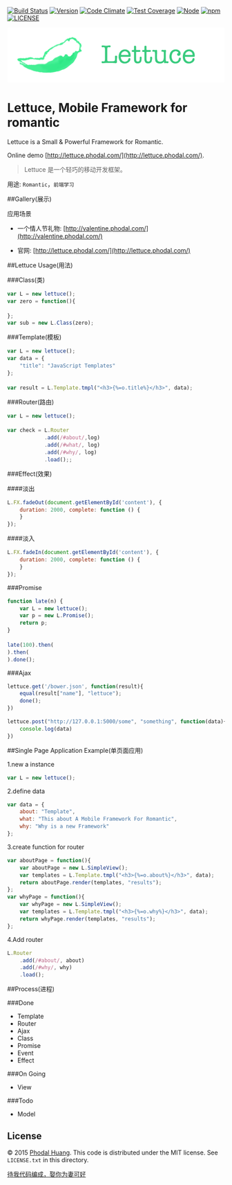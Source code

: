 [![Build Status](https://travis-ci.org/phodal/lettuce.svg?branch=master)](https://travis-ci.org/phodal/lettuce)
[![Version](http://img.shields.io/npm/v/lettuce.svg?style=flat)](http://http://img.shields.io/npm/v/lettuce.svg)
[![Code Climate](https://codeclimate.com/github/phodal/lettuce/badges/gpa.svg)](https://codeclimate.com/github/phodal/lettuce)
[![Test Coverage](https://codeclimate.com/github/phodal/lettuce/badges/coverage.svg)](https://codeclimate.com/github/phodal/lettuce)
[![Node](https://img.shields.io/node/v/gh-badges.svg?style=flat)]()
[![npm](https://img.shields.io/npm/dm/lettuce.svg?style=flat)]()
[![LICENSE](https://img.shields.io/badge/license-MIT-green.svg?style=flat)]()

![Lettuce](./demo/lettuce.png)

# Lettuce, Mobile Framework for romantic
 
Lettuce is a Small & Powerful Framework for Romantic.

Online demo [http://lettuce.phodal.com/](http://lettuce.phodal.com/).


> Lettuce 是一个轻巧的移动开发框架。

用途: ``Romantic``，``前端学习``


##Gallery(展示)

应用场景

 - 一个情人节礼物: [http://valentine.phodal.com/](http://valentine.phodal.com/)

 - 官网: [http://lettuce.phodal.com/](http://lettuce.phodal.com/)

##Lettuce Usage(用法)

###Class(类)

```javascript
var L = new lettuce();
var zero = function(){

};
var sub = new L.Class(zero);
```

###Template(模板)

```javascript
var L = new lettuce();
var data = {
    "title": "JavaScript Templates"
};

var result = L.Template.tmpl("<h3>{%=o.title%}</h3>", data);
```

###Router(路由)

```javascript
var L = new lettuce();

var check = L.Router
            .add(/#about/,log)
            .add(/#what/, log)
            .add(/#why/, log)
            .load();;
```

###Effect(效果)

####淡出

```javascript
L.FX.fadeOut(document.getElementById('content'), {
    duration: 2000, complete: function () {
    }
});
```

####淡入

```javascript
L.FX.fadeIn(document.getElementById('content'), {
    duration: 2000, complete: function () {
    }
});
```

###Promise

```javascript
function late(n) {
    var L = new lettuce();
    var p = new L.Promise();
    return p;
}

late(100).then(
).then(
).done();
```

###Ajax

```javascript
lettuce.get('/bower.json', function(result){
    equal(result["name"], "lettuce");
    done();
})
```

```javascript
lettuce.post("http://127.0.0.1:5000/some", "something", function(data){
    console.log(data)
})
```

##Single Page Application Example(单页面应用)

1.new a instance

```javascript
var L = new lettuce();
```
2.define data

```javascript
var data = {
    about: "Template",
    what: "This about A Mobile Framework For Romantic",
    why: "Why is a new Framework"
};
```

3.create function for router

```javascript
var aboutPage = function(){
    var aboutPage = new L.SimpleView();
    var templates = L.Template.tmpl("<h3>{%=o.about%}</h3>", data);
    return aboutPage.render(templates, "results");
};
var whyPage = function(){
    var whyPage = new L.SimpleView();
    var templates = L.Template.tmpl("<h3>{%=o.why%}</h3>", data);
    return whyPage.render(templates, "results");
};
```

4.Add router

```javascript
L.Router
    .add(/#about/, about)
    .add(/#why/, why)
    .load();
```

##Process(进程)

###Done

- Template
- Router
- Ajax
- Class
- Promise
- Event
- Effect

###On Going

- View

###Todo

- Model

## License

© 2015 [Phodal Huang](http://www.phodal.com). This code is distributed under the MIT license. See `LICENSE.txt` in this directory.

[待我代码编成，娶你为妻可好](http://www.xuntayizhan.com/person/ji-ke-ai-qing-zhi-er-shi-dai-wo-dai-ma-bian-cheng-qu-ni-wei-qi-ke-hao-wan/)
